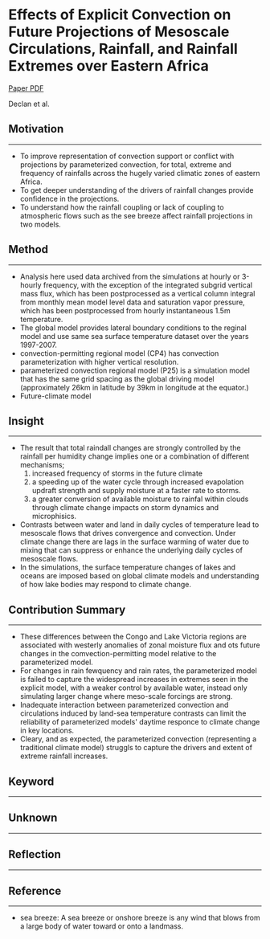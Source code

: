 # Effects of Explicit Convection on Future Projections of Mesoscale Circulations, Rainfall, and Rainfall Extremes over Eastern Africa

[Paper PDF](https://journals.ametsoc.org/view/journals/clim/33/7/jcli-d-19-0328.1.xml)

Declan et al.

## Motivation

---

- To improve representation of convection support or conflict with projections by parameterized convection, for total, extreme and frequency of rainfalls across the hugely varied climatic zones of eastern Africa.
- To get deeper understanding of the drivers of rainfall changes provide confidence in the projections.
- To understand how the rainfall coupling or lack of coupling to atmospheric flows such as the see breeze affect rainfall projections in two models.

## Method

---

- Analysis here used data archived from the simulations at hourly or 3-hourly frequency, with the exception of the integrated subgrid vertical mass flux, which has been postprocessed as a vertical column integral from monthly mean model level data and saturation vapor pressure, which has been postprocessed from hourly instantaneous 1.5m temperature.
- The global model provides lateral boundary conditions to the reginal model and use same sea surface temperature dataset over the years 1997-2007.
- convection-permitting regional model (CP4) has convection parameterization with higher vertical resolution.
- parameterized convection regional model (P25) is a simulation model that has the same grid spacing as the global driving model (approximately 26km in latitude by 39km in longitude at the equator.)
- Future-climate model

## Insight

---

- The result that total raindall changes are strongly controlled by the rainfall per humidity change implies one or a combination of different mechanisms;
  1. increased frequency of storms in the future climate
  2. a speeding up of the water cycle through increased evapolation updraft strength and supply moisture at a faster rate to storms.
  3. a greater conversion of available moisture to rainfal within clouds through climate change impacts on storm dynamics and microphisics.
- Contrasts between water and land in daily cycles of temperature lead to mesoscale flows that drives convergence and convection. Under climate change there are lags in the surface warming of water due to mixing that can suppress or enhance the underlying daily cycles of mesoscale flows.
- In the simulations, the surface temperature changes of lakes and oceans are imposed based on global climate models and understanding of how lake bodies may respond to climate change.

## Contribution Summary

---

- These differences between the Congo and Lake Victoria regions are associated with westerly anomalies of zonal moisture flux and ots future changes in the comvection-permitting model relative to the parameterized model.
- For changes in rain fewquency and rain rates, the parameterized model is failed to capture the widespread increases in extremes seen in the explicit model, with a weaker control by available water, instead only simulating larger change where meso-scale forcings are strong.
- Inadequate interaction between parameterized convection and circulations induced by land-sea temperature contrasts can limit the reliability of parameterized models' daytime responce to climate change in key locations.
- Cleary, and as expected, the parameterized convection (representing a traditional climate model) struggls to capture the drivers and extent of extreme rainfall increases.

## Keyword

---

## Unknown

---

## Reflection

---

## Reference

---

- sea breeze: A sea breeze or onshore breeze is any wind that blows from a large body of water toward or onto a landmass.
